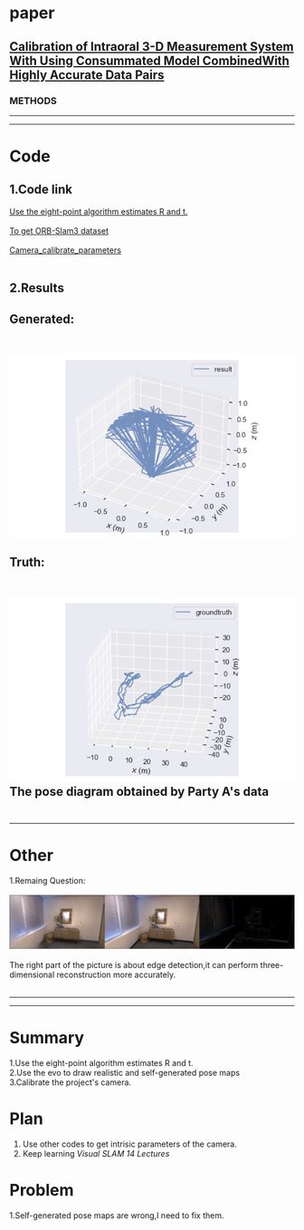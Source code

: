 # paper
## [Calibration of Intraoral 3-D Measurement System With Using Consummated Model CombinedWith Highly Accurate Data Pairs](https://ieeexplore.ieee.org/document/10274698 )
### METHODS


---------------------------------------------------------------------------------------------------------------------
---------------------------------------------------------------------------------------------------------------------
# Code  
## 1.Code link
[Use the eight-point algorithm estimates R and t.](code/pose_estimation_2d2d.cpp)<br><br>
[To get ORB-Slam3 dataset](code/work.py)<br><br>
[Camera_calibrate_parameters](code/camera_calibrate%20parameters.txt)<br><br>
## 2.Results
Generated: <br> <br>&nbsp;&nbsp;&nbsp;&nbsp;&nbsp;&nbsp;&nbsp;&nbsp;
![](img/pose(my).png)
<br>&nbsp;&nbsp;&nbsp;&nbsp;&nbsp;&nbsp;&nbsp;
&nbsp;&nbsp;&nbsp;&nbsp;&nbsp;&nbsp;&nbsp;&nbsp;
&nbsp;&nbsp;&nbsp;&nbsp;&nbsp;&nbsp;&nbsp;&nbsp;
&nbsp;&nbsp;&nbsp;&nbsp;&nbsp;&nbsp;&nbsp;&nbsp;&nbsp;
<br>
Truth: <br><br>
&nbsp;&nbsp;&nbsp;&nbsp;&nbsp;&nbsp;&nbsp;&nbsp;
![](img/pose(truth).png)
<br>The pose diagram obtained by Party A's data&nbsp;&nbsp;&nbsp;&nbsp;&nbsp;&nbsp;&nbsp;
&nbsp;&nbsp;&nbsp;&nbsp;&nbsp;&nbsp;&nbsp;&nbsp;
&nbsp;&nbsp;&nbsp;&nbsp;&nbsp;&nbsp;&nbsp;&nbsp;
&nbsp;&nbsp;&nbsp;&nbsp;&nbsp;&nbsp;&nbsp;&nbsp;&nbsp;
---------------------------------------------------------------------------------------------------------------------
---------------------------------------------------------------------------------------------------------------------
# Other 
1.Remaing Question:<br><br>
![](img/rendering.png) <br><br>
The right part of the picture is about edge detection,it can perform 
three-dimensional reconstruction more accurately.<br><br>

---------------------------------------------------------------------------------------------------------------------
---------------------------------------------------------------------------------------------------------------------
# Summary
1.Use the eight-point algorithm estimates R and t.<br>
2.Use the evo to draw realistic and self-generated pose maps<br>
3.Calibrate the project's camera.
# Plan 
1. Use other codes to get intrisic parameters of the camera.
2. Keep learning *Visual SLAM 14 Lectures*

# Problem
1.Self-generated pose maps are wrong,I need to fix them.


